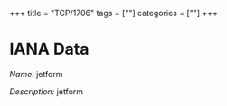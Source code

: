 +++
title = "TCP/1706"
tags = [""]
categories = [""]
+++

# IANA Data

_Name:_ jetform

_Description:_ jetform

